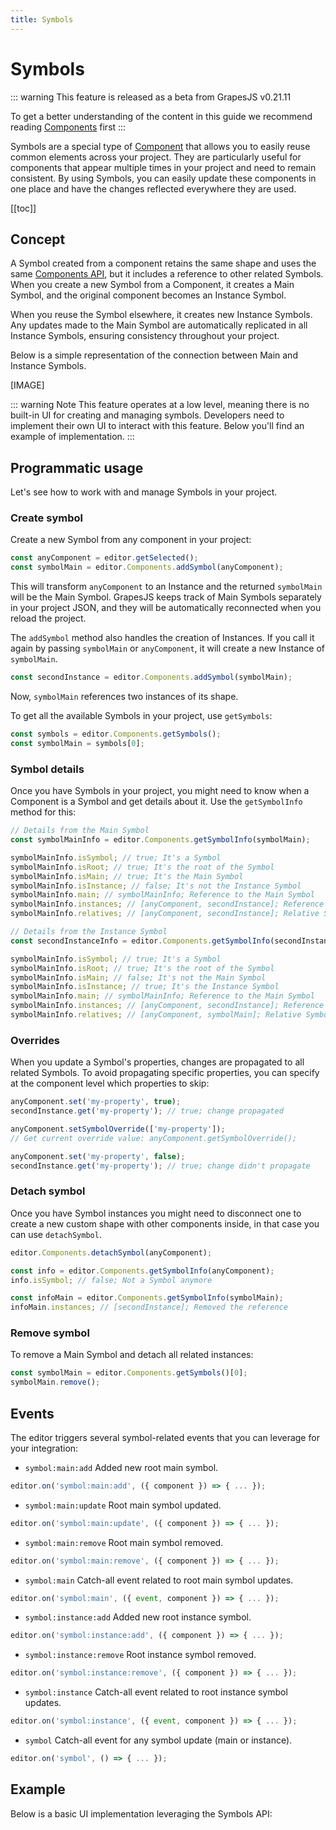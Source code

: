 ```yaml
---
title: Symbols
---
```

# Symbols

::: warning
This feature is released as a beta from GrapesJS v0.21.11


To get a better understanding of the content in this guide we recommend reading [Components] first
:::

Symbols are a special type of [Component] that allows you to easily reuse common elements across your project. They are particularly useful for components that appear multiple times in your project and need to remain consistent. By using Symbols, you can easily update these components in one place and have the changes reflected everywhere they are used.

[[toc]]


## Concept

A Symbol created from a component retains the same shape and uses the same [Components API], but it includes a reference to other related Symbols. When you create a new Symbol from a Component, it creates a Main Symbol, and the original component becomes an Instance Symbol.

When you reuse the Symbol elsewhere, it creates new Instance Symbols. Any updates made to the Main Symbol are automatically replicated in all Instance Symbols, ensuring consistency throughout your project.

Below is a simple representation of the connection between Main and Instance Symbols.

[IMAGE]

::: warning Note
This feature operates at a low level, meaning there is no built-in UI for creating and managing symbols. Developers need to implement their own UI to interact with this feature. Below you'll find an example of implementation.
:::


## Programmatic usage

Let's see how to work with and manage Symbols in your project.



### Create symbol

Create a new Symbol from any component in your project:

```js
const anyComponent = editor.getSelected();
const symbolMain = editor.Components.addSymbol(anyComponent);
```

This will transform `anyComponent` to an Instance and the returned `symbolMain` will be the Main Symbol. GrapesJS keeps track of Main Symbols separately in your project JSON, and they will be automatically reconnected when you reload the project.

The `addSymbol` method also handles the creation of Instances. If you call it again by passing `symbolMain` or `anyComponent`, it will create a new Instance of `symbolMain`.

```js
const secondInstance = editor.Components.addSymbol(symbolMain);
```

Now, `symbolMain` references two instances of its shape.

To get all the available Symbols in your project, use `getSymbols`:

```js
const symbols = editor.Components.getSymbols();
const symbolMain = symbols[0];
```



### Symbol details

Once you have Symbols in your project, you might need to know when a Component is a Symbol and get details about it. Use the `getSymbolInfo` method for this:

```js
// Details from the Main Symbol
const symbolMainInfo = editor.Components.getSymbolInfo(symbolMain);

symbolMainInfo.isSymbol; // true; It's a Symbol
symbolMainInfo.isRoot; // true; It's the root of the Symbol
symbolMainInfo.isMain; // true; It's the Main Symbol
symbolMainInfo.isInstance; // false; It's not the Instance Symbol
symbolMainInfo.main; // symbolMainInfo; Reference to the Main Symbol
symbolMainInfo.instances; // [anyComponent, secondInstance]; Reference to Instance Symbols
symbolMainInfo.relatives; // [anyComponent, secondInstance]; Relative Symbols

// Details from the Instance Symbol
const secondInstanceInfo = editor.Components.getSymbolInfo(secondInstance);

symbolMainInfo.isSymbol; // true; It's a Symbol
symbolMainInfo.isRoot; // true; It's the root of the Symbol
symbolMainInfo.isMain; // false; It's not the Main Symbol
symbolMainInfo.isInstance; // true; It's the Instance Symbol
symbolMainInfo.main; // symbolMainInfo; Reference to the Main Symbol
symbolMainInfo.instances; // [anyComponent, secondInstance]; Reference to Instance Symbols
symbolMainInfo.relatives; // [anyComponent, symbolMain]; Relative Symbols
```



### Overrides

When you update a Symbol's properties, changes are propagated to all related Symbols. To avoid propagating specific properties, you can specify at the component level which properties to skip:

```js
anyComponent.set('my-property', true);
secondInstance.get('my-property'); // true; change propagated

anyComponent.setSymbolOverride(['my-property']);
// Get current override value: anyComponent.getSymbolOverride();

anyComponent.set('my-property', false);
secondInstance.get('my-property'); // true; change didn't propagate
```



### Detach symbol

Once you have Symbol instances you might need to disconnect one to create a new custom shape with other components inside, in that case you can use `detachSymbol`.

```js
editor.Components.detachSymbol(anyComponent);

const info = editor.Components.getSymbolInfo(anyComponent);
info.isSymbol; // false; Not a Symbol anymore

const infoMain = editor.Components.getSymbolInfo(symbolMain);
infoMain.instances; // [secondInstance]; Removed the reference
```



### Remove symbol

To remove a Main Symbol and detach all related instances:

```js
const symbolMain = editor.Components.getSymbols()[0];
symbolMain.remove();
```




## Events

The editor triggers several symbol-related events that you can leverage for your integration:


* `symbol:main:add`  Added new root main symbol.
```js
editor.on('symbol:main:add', ({ component }) => { ... });
```

* `symbol:main:update`  Root main symbol updated.
```js
editor.on('symbol:main:update', ({ component }) => { ... });
```

* `symbol:main:remove`  Root main symbol removed.
```js
editor.on('symbol:main:remove', ({ component }) => { ... });
```

* `symbol:main` Catch-all event related to root main symbol updates.
```js
editor.on('symbol:main', ({ event, component }) => { ... });
```

* `symbol:instance:add` Added new root instance symbol.
```js
editor.on('symbol:instance:add', ({ component }) => { ... });
```

* `symbol:instance:remove` Root instance symbol removed.
```js
editor.on('symbol:instance:remove', ({ component }) => { ... });
```

* `symbol:instance` Catch-all event related to root instance symbol updates.
```js
editor.on('symbol:instance', ({ event, component }) => { ... });
```

* `symbol` Catch-all event for any symbol update (main or instance).
```js
editor.on('symbol', () => { ... });
```




## Example

Below is a basic UI implementation leveraging the Symbols API:


<demo-viewer value="ta19s6go" height="500" darkcode show/>

<!-- Demo template, here for reference
<style>
.app-wrapper {
  height: 100vh;
  display: flex;
  flex-direction: column;
}
.vue-app {
  padding: 10px;
  display: flex;
  gap: 10px;
}
.symbols-wrp {
  display: flex;
  gap: 10px;
  width: 100%;
  padding: 10px;
  flex-direction: column;
  border-radius: 3px;
}
.symbols {
  display: flex;
  gap: 10px;
  width: 100%;
}
.symbol {
  cursor: pointer;
  flex-basis: 100px;
  text-align: left;
  margin: 0;
}
</style>

<div class="app-wrapper">
  <div class="vue-app">
    <button @click="createSymbol">Create Symbol</button>
    <div class="symbols-wrp gjs-one-bg gjs-two-color">
      <div v-if="symbols.length">Click on symbol to append</div>
      <div class="symbols">
        <div
          v-for="symbol in symbols"
          class="gjs-block symbol"
          @click="createInstance(symbol)"
          :key="symbol.getId()"
        >
          Name: {{ symbol.getName() }}
          Instances: {{ getInstancesLength(symbol) }}
        </div>
      </div>
    </div>
  </div>
  <div id="gjs"></div>
</div>

<script>
const editor = grapesjs.init({
  container: '#gjs',
  height: '100%',
  storageManager: false,
  components: `<div style="display: flex">
    <article class="card" style="max-width: 300px; padding: 20px">
      <img src="https://placehold.co/600x400/000000/FFF" style="max-width: 100%"/>
      <h1>Title</h1>
      <p>Lorem ipsum dolor sit amet, consectetur adipiscing elit, sed do eiusmod tempor incididunt ut labore et dolore magna aliqua</p>
    </article>
  </div>`,
  plugins: ['gjs-blocks-basic'],
  selectorManager: { componentFirst: true },
});

const { Components } = editor;

const app = new Vue({
  el: '.vue-app',
  data: { symbols: [] },
  mounted() {
		editor.on('symbol', this.updateMainSymbolsList);
  },
  destroyed() {
    editor.off('symbol', this.updateMainSymbolsList);
  },
  methods: {
    updateMainSymbolsList() {
      this.symbols = Components.getSymbols();
    },
    createSymbol() {
      const selected = editor.getSelected();
      if (!selected) return alert('Select a component first!');

      const info = Components.getSymbolInfo(selected);
      if (info.isSymbol) return alert('Selected component is already a symbol!');

      Components.addSymbol(selected);
    },
    getInstancesLength(symbolMain) {
      return Components.getSymbolInfo(symbolMain).instances.length;
    },
    createInstance(symbolMain) {
      const instance = Components.addSymbol(symbolMain);
      editor.getWrapper().append(instance, { at: 0 });
    }
  }
});
</script>
-->


[Component]: </modules/Components.html>
[Components]: </modules/Components.html>
[Components API]: </api/component.html>